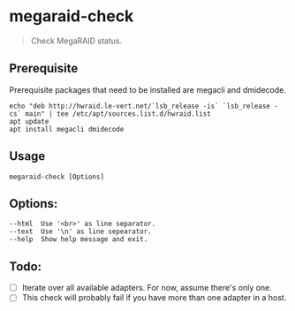 # megaraid-check
> Check MegaRAID status.

## Prerequisite

Prerequisite packages that need to be installed are megacli and dmidecode.

```
echo "deb http://hwraid.le-vert.net/`lsb_release -is` `lsb_release -cs` main" | tee /etc/apt/sources.list.d/hwraid.list
apt update
apt install megacli dmidecode
```

## Usage

```
megaraid-check [Options]
```

## Options:

```
--html  Use '<br>' as line separator.
--text  Use '\n' as line sepearator.
--help  Show help message and exit.
```

## Todo:

- [ ] Iterate over all available adapters. For now, assume there's only one.
- [ ] This check will probably fail if you have more than one adapter in a host.
